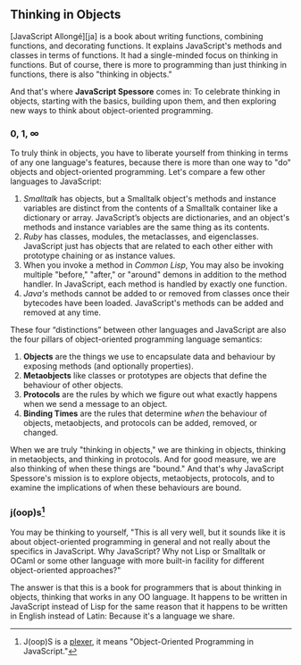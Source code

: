 ## Thinking in Objects

[JavaScript Allongé][ja] is a book about writing functions, combining functions, and decorating functions. It explains JavaScript's methods and classes in terms of functions. It had a single-minded focus on thinking in functions. But of course, there is more to programming than just thinking in functions, there is also "thinking in objects."

And that's where **JavaScript Spessore** comes in: To celebrate thinking in objects, starting with the basics, building upon them, and then exploring new ways to think about object-oriented programming.

### 0, 1, ∞

To truly think in objects, you have to liberate yourself from thinking in terms of any one language's features, because there is more than one way to "do" objects and object-oriented programming. Let's compare a few other languages to JavaScript:

1. *Smalltalk* has objects, but a Smalltalk object's methods and instance variables are distinct from the contents of a Smalltalk container like a dictionary or array. JavaScript’s objects are dictionaries, and an object's methods and instance variables are the same thing as its contents.
1. *Ruby* has classes, modules, the metaclasses, and eigenclasses. JavaScript just has objects that are related to each other either with prototype chaining or as instance values.
1. When you invoke a method in *Common Lisp*, You may also be invoking multiple "before," "after," or "around" demons in addition to the method handler. In JavaScript, each method is handled by exactly one function.
1. *Java's* methods cannot be added to or removed from classes once their bytecodes have been loaded. JavaScript's methods can be added and removed at any time.

These four “distinctions” between other languages and JavaScript are also the four pillars of object-oriented programming language semantics:

1. **Objects** are the things we use to encapsulate data and behaviour by exposing methods (and optionally properties).
1. **Metaobjects** like classes or prototypes are objects that define the behaviour of other objects.
1. **Protocols** are the rules by which we figure out what exactly happens when we send a message to an object.
1. **Binding Times** are the rules that determine *when* the behaviour of objects, metaobjects, and protocols can be added, removed, or changed.

When we are truly "thinking in objects," we are thinking in objects, thinking in metaobjects, and thinking in protocols. And for good measure, we are also thinking of when these things are "bound." And that's why JavaScript Spessore's mission is to explore objects, metaobjects, protocols, and to examine the implications of when these behaviours are bound.

### j(oop)s[^plexer]

You may be thinking to yourself, "This is all very well, but it sounds like it is about object-oriented programming in general and not really about the specifics in JavaScript. Why JavaScript? Why not Lisp or Smalltalk or OCaml or some other language with more built-in facility for different object-oriented approaches?"

The answer is that this is a book for programmers that is about thinking in objects, thinking that works in any OO language. It happens to be written in JavaScript instead of Lisp for the same reason that it happens to be written in English instead of Latin: Because it's a language we share.

[^plexer]: J(oop)S is a [plexer](https://en.wikipedia.org/wiki/Rebus), it means "Object-Oriented Programming in JavaScript."


